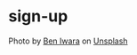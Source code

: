 # sign-up


<!-- Photo by <a href="https://unsplash.com/@hdbernd?utm_source=unsplash&utm_medium=referral&utm_content=creditCopyText">Bernd 📷 Dittrich</a> on <a href="https://unsplash.com/photos/RZP-GQxkb2w?utm_source=unsplash&utm_medium=referral&utm_content=creditCopyText">Unsplash</a> -->
  
Photo by <a href="https://unsplash.com/@1hundredimages?utm_source=unsplash&utm_medium=referral&utm_content=creditCopyText">Ben Iwara</a> on <a href="https://unsplash.com/photos/6euOmhUpqHQ?utm_source=unsplash&utm_medium=referral&utm_content=creditCopyText">Unsplash</a>
  